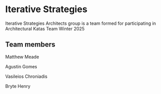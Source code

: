 # Iterative Strategies

Iterative Strategies Architects group is a team formed for participating in Architectural Katas Team Winter 2025

## Team members
Matthew Meade 

Agustin Gomes

Vasileios Chroniadis

Bryte Henry

